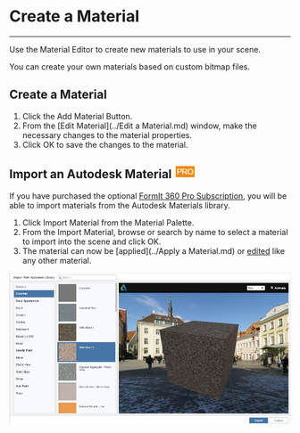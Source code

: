 # Create a Material

----

Use the Material Editor to create new materials to use in your scene.

You can create your own materials based on custom bitmap files.

## Create a Material

1. Click the Add Material Button.
2. From the [Edit Material](../Edit a Material.md) window, make the necessary changes to the material properties.
3. Click OK to save the changes to the material.

## Import an Autodesk Material ![](Images/GUID-04CB861E-010B-491D-8CA1-699C79100979-low.png)

If you have purchased the optional [FormIt 360 Pro Subscription](http://www.autodesk.com/products/formit-360/try-buy), you will be able to import materials from the Autodesk Materials library.


1. Click Import Material from the Material Palette.
2. From the Import Material, browse or search by name to select a material to import into the scene and click OK.
3. The material can now be [applied](../Apply a Material.md) or [edited](GUID-662F331F-F73B-4BC7-B659-B76DAE0581AC.htm) like any other material.

![](Images/GUID-11B4AA4F-C534-48DA-AAA8-292D07E366F3-low.jpg)

